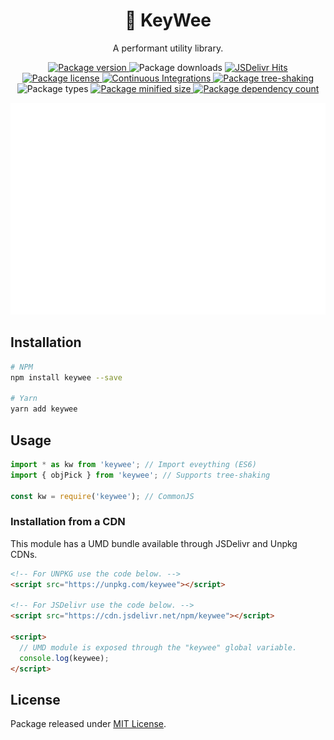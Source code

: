 <h1 align="center">🥝 KeyWee</h1>
<p align="center">A performant utility library.</p>

<p align="center">
  <a href="https://npmjs.com/package/keywee" target="_blank">
    <img alt="Package version" src="https://badgen.net/npm/v/keywee" />
  </a>
  <img alt="Package downloads" src="https://badgen.net/npm/dm/keywee" />
  <a href="https://www.jsdelivr.com/package/npm/keywee" target="_blank">
    <img alt="JSDelivr Hits" src="https://data.jsdelivr.com/v1/package/npm/keywee/badge" />
  </a>
  <a href="./LICENSE">
    <img alt="Package license" src="https://badgen.net/npm/license/keywee" />
  </a>
  <a href="https://github.com/HexM7/keywee/actions/workflows/continuous-integrations.yaml">
    <img alt="Continuous Integrations" src="https://github.com/HexM7/keywee/actions/workflows/continuous-integrations.yaml/badge.svg?branch=master" />
  </a>
  <a href="https://bundlephobia.com/package/keywee@latest" target="_blank">
    <img alt="Package tree-shaking" src="https://badgen.net/bundlephobia/tree-shaking/keywee" />
  </a>
  <img alt="Package types" src="https://badgen.net/npm/types/keywee" />
  <a href="https://bundlephobia.com/package/keywee@latest" target="_blank">
    <img alt="Package minified size" src="https://badgen.net/bundlephobia/minzip/keywee" />
  </a>
  <a href="https://bundlephobia.com/package/keywee@latest" target="_blank">
    <img alt="Package dependency count" src="https://badgen.net/bundlephobia/dependency-count/keywee" />
  </a>
</p>

<p align="center">
  <img alt="Banner" src="./assets/banner.svg" />
</p>

## Installation

```sh
# NPM
npm install keywee --save

# Yarn
yarn add keywee
```

## Usage
```ts
import * as kw from 'keywee'; // Import eveything (ES6)
import { objPick } from 'keywee'; // Supports tree-shaking

const kw = require('keywee'); // CommonJS
```

### Installation from a CDN

This module has a UMD bundle available through JSDelivr and Unpkg CDNs.

```html
<!-- For UNPKG use the code below. -->
<script src="https://unpkg.com/keywee"></script>

<!-- For JSDelivr use the code below. -->
<script src="https://cdn.jsdelivr.net/npm/keywee"></script>

<script>
  // UMD module is exposed through the "keywee" global variable.
  console.log(keywee);
</script>
```

## License

Package released under [MIT License](./LICENSE).
